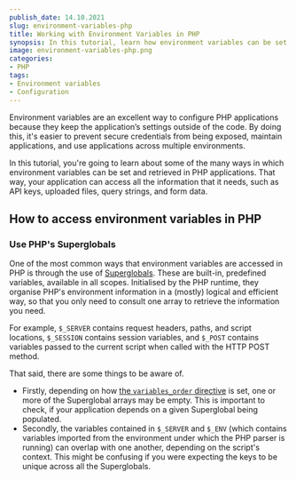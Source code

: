 ```yaml
---
publish_date: 14.10.2021
slug: environment-variables-php
title: Working with Environment Variables in PHP
synopsis: In this tutorial, learn how environment variables can be set and retrieved in PHP applications.
image: environment-variables-php.png
categories:
- PHP
tags:
- Environment variables
- Configuration
---
```

Environment variables are an excellent way to configure PHP applications because they keep the application’s settings outside of the code.
By doing this, it's easier to prevent secure credentials from being exposed, maintain applications, and use applications across multiple environments.

In this tutorial, you're going to learn about some of the many ways in which environment variables can be set and retrieved in PHP applications.
That way, your application can access all the information that it needs, such as API keys, uploaded files, query strings, and form data.

## How to access environment variables in PHP

### Use PHP's Superglobals

One of the most common ways that environment variables are accessed in PHP is through the use of [Superglobals](https://www.php.net/manual/en/language.variables.superglobals.php).
These are built-in, predefined variables, available in all scopes.
Initialised by the PHP runtime, they organise PHP's environment information in a (mostly) logical and efficient way, so that you only need to consult one array to retrieve the information you need.

For example, `$_SERVER` contains request headers, paths, and script locations, `$_SESSION` contains session variables, and `$_POST` contains variables passed to the current script when called with the HTTP POST method.

That said, there are some things to be aware of.

- Firstly, depending on how [the `variables_order` directive](https://www.php.net/manual/en/ini.core.php#ini.variables-order) is set, one or more of the Superglobal arrays may be empty. This is important to check, if your application depends on a given Superglobal being populated.
- Secondly, the variables contained in `$_SERVER` and `$_ENV` (which contains variables imported from the environment under which the PHP parser is running) can overlap with one another, depending on the script's context. This might be confusing if you were expecting the keys to be unique across all the Superglobals.
